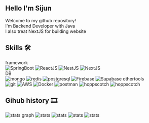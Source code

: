 

## Hello I'm Sijun
Welcome to my github repository!   
I'm Backend Developer with Java   
I also treat NextJS for building website   

## Skills 🛠  
framework  
![SpringBoot](https://img.shields.io/badge/-Spring%20Boot-brightgreen?logo=spring%20boot&logoColor=white)
![ReactJS](https://img.shields.io/badge/-ReactJS-00BFFF?logo=react&logoColor=white)
![NestJS](https://img.shields.io/badge/-NestJS-e0234e?logo=nestJS&logoColor=white)
![NextJS](https://img.shields.io/badge/-NextJS-black?logo=nextjs&logoColor=white)    
DB  
![mongo](https://img.shields.io/badge/-mongoDB-3CB371?logo=mongodb&logoColor=white)
![redis](https://img.shields.io/badge/-redis-red?logo=redis&logoColor=white)
![postgresql](https://img.shields.io/badge/-postgres-4682B4?logo=postgresql&logoColor=white)
![Firebase](https://img.shields.io/badge/-firebase-yellow?logo=firebase&logoColor=white)
![Supabase](https://img.shields.io/badge/-supabase-40C79A?logo=supabase&logoColor=white)
othertools  
![git](https://img.shields.io/badge/-git-red?logo=git&logoColor=white)
![AWS](https://img.shields.io/badge/-aws-orange?logo=amazon&logoColor=white)
![Docker](https://img.shields.io/badge/-docker-blue?logo=docker&logoColor=white)
![postman](https://img.shields.io/badge/-postman-orange?logo=postman&logoColor=white)
![hoppscotch](https://img.shields.io/badge/-hoppscotch-449E84?logo=hoppscotch&logoColor=white)
![hoppscotch](https://img.shields.io/badge/-insomnia-purple?logo=insomnia&logoColor=white)

## Gihub history 🎞

![stats graph](https://github-profile-summary-cards.vercel.app/api/cards/profile-details?username=millwheel&theme=solarized)
![stats](http://github-profile-summary-cards.vercel.app/api/cards/repos-per-language?username=millwheel&theme=solarized)
![stats](http://github-profile-summary-cards.vercel.app/api/cards/most-commit-language?username=millwheel&theme=solarized)
![stats](http://github-profile-summary-cards.vercel.app/api/cards/stats?username=millwheel&theme=solarized)
![stats](http://github-profile-summary-cards.vercel.app/api/cards/productive-time?username=millwheel&theme=solarized&utcOffset=8)

